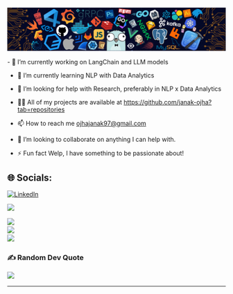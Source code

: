<p align="center"><img src="https://raw.githubusercontent.com/KevinPatel04/KevinPatel04/master/header.png"></p>
- 🔭 I’m currently working on LangChain and LLM models

- 🌱 I’m currently learning NLP with Data Analytics

- 🤝 I’m looking for help with Research, preferably in NLP x Data Analytics

- 👨‍💻 All of my projects are available at https://github.com/janak-ojha?tab=repositories

- 📫 How to reach me ojhajanak97@gmail.com
  
- 💞️ I’m looking to collaborate on anything I can help with.

- ⚡ Fun fact Welp, I have something to be passionate about!



## 🌐 Socials:
[![LinkedIn](https://img.shields.io/badge/LinkedIn-%230077B5.svg?logo=linkedin&logoColor=white)](https://www.linkedin.com/in/janak-raj-ojha-0060a02b1/) 


[![](https://visitcount.itsvg.in/api?id=janak-ojha&icon=0&color=0)](https://visitcount.itsvg.in)

<!-- Proudly created with GPRM ( https://gprm.itsvg.in ) -->
![](https://github-readme-stats.vercel.app/api?username=janak-ojha&theme=dark&hide_border=true&include_all_commits=false&count_private=false)<br/>
![](https://github-readme-streak-stats.herokuapp.com/?user=janak-ojha&theme=dark&hide_border=true)<br/>
![](https://github-readme-stats.vercel.app/api/top-langs/?username=janak-ojha&theme=dark&hide_border=true&include_all_commits=false&count_private=false&layout=compact)

### ✍️ Random Dev Quote
![](https://quotes-github-readme.vercel.app/api?type=horizontal&theme=radical)

---


<!-- Proudly created with GPRM ( https://gprm.itsvg.in ) -->

